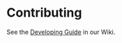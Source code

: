 # Contributing

See the [Developing Guide](https://github.com/Manim-Notebook/manim-notebook/wiki/Developing) in our Wiki.
